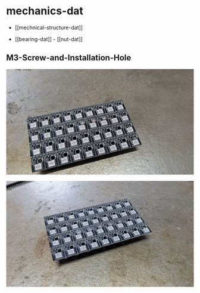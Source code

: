 
# mechanics-dat

- [[mechnical-structure-dat]]

- [[bearing-dat]] - [[nut-dat]]


## M3-Screw-and-Installation-Hole 


![](2025-01-02-15-58-41.png)

![](2025-01-02-15-58-48.png)
